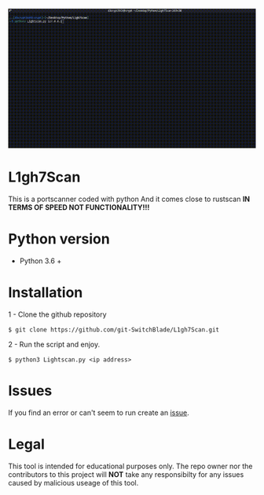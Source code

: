 
![scan](gifs/scan.gif)


# **L1gh7Scan**
This is a portscanner coded with python 
And it comes close to rustscan **IN TERMS OF SPEED NOT FUNCTIONALITY!!!**

# **Python version**
- Python 3.6 +

# **Installation**

1 - Clone the github repository

```
$ git clone https://github.com/git-SwitchBlade/L1gh7Scan.git
```

2 - Run the script and enjoy.

```
$ python3 Lightscan.py <ip address>
```

# **Issues**

If you find an error or can't seem to run create an [issue](https://github.com/git-SwitchBlade/L1gh7Scan/issues/new).

# **Legal**
This tool is intended for educational purposes only. The repo owner nor the contributors to this project will **NOT** take any responsibilty for any issues caused by malicious useage of this tool.
